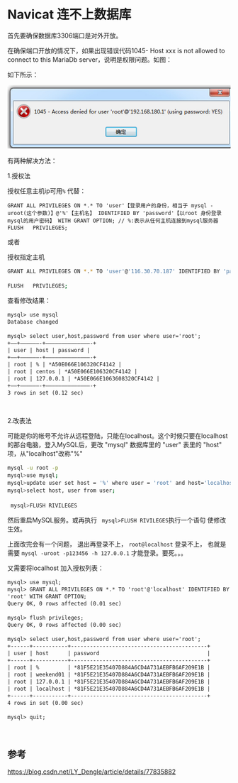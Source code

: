 # Navicat 连不上数据库

首先要确保数据库3306端口是对外开放。

在确保端口开放的情况下，如果出现错误代码1045- Host xxx is not allowed to connect to this MariaDb server，说明是权限问题。如图：

如下所示：

![](01.jpg)



有两种解决方法：

1.授权法

授权任意主机ip可用`%`  代替：

```msyql
GRANT ALL PRIVILEGES ON *.* TO 'user'【登录用户的身份，相当于 mysql -uroot(这个参数)】@'%'【主机名】 IDENTIFIED BY 'password'【以root 身份登录mysql的用户密码】 WITH GRANT OPTION; // %:表示从任何主机连接到mysql服务器
FLUSH   PRIVILEGES;
```

或者

授权指定主机

```sh
GRANT ALL PRIVILEGES ON *.* TO 'user'@'116.30.70.187' IDENTIFIED BY 'password' WITH GRANT OPTION;//表示从指定ip从任何主机连接到mysql服务器

FLUSH   PRIVILEGES;
```

查看修改结果：

```mysql
mysql> use mysql
Database changed

mysql> select user,host,password from user where user='root';
+——+——————-+——————————————-+
| user | host | password |
+——+——————-+——————————————-+
| root | % | *A50E066E106320CF4142 |
| root | centos | *A50E066E106320CF4142 |
| root | 127.0.0.1 | *A50E066E1063608320CF4142 |
+——+——————-+——————————————-+
3 rows in set (0.12 sec)
```

<br>

2.改表法

可能是你的帐号不允许从远程登陆，只能在localhost。这个时候只要在localhost的那台电脑，登入MySQL后，更改 "mysql" 数据库里的 "user" 表里的 "host" 项，从"localhost"改称"%"

```sh
mysql -u root -p
mysql>use mysql;
mysql>update user set host = '%' where user = 'root' and host='localhost';
mysql>select host, user from user;

 mysql>FLUSH RIVILEGES
```

然后重启MySQL服务。或再执行 ` mysql>FLUSH RIVILEGES`执行一个语句 使修改生效。

上面改完会有一个问题， 退出再登录不上， `root@localhost` 登录不上， 也就是需要 `mysql -uroot -p123456 -h 127.0.0.1`  才能登录。要死。。。

又需要将localhost 加入授权列表：

```mysql
mysql> use mysql;
mysql> GRANT ALL PRIVILEGES ON *.* TO 'root'@'localhost' IDENTIFIED BY 'root' WITH GRANT OPTION;
Query OK, 0 rows affected (0.01 sec)

mysql> flush privileges;
Query OK, 0 rows affected (0.00 sec)

mysql> select user,host,password from user where user='root';
+------+-----------+-------------------------------------------+
| user | host      | password                                  |
+------+-----------+-------------------------------------------+
| root | %         | *81F5E21E35407D884A6CD4A731AEBFB6AF209E1B |
| root | weekend01 | *81F5E21E35407D884A6CD4A731AEBFB6AF209E1B |
| root | 127.0.0.1 | *81F5E21E35407D884A6CD4A731AEBFB6AF209E1B |
| root | localhost | *81F5E21E35407D884A6CD4A731AEBFB6AF209E1B |
+------+-----------+-------------------------------------------+
4 rows in set (0.00 sec)

mysql> quit;
```

<br>

## 参考

https://blog.csdn.net/LY_Dengle/article/details/77835882 
